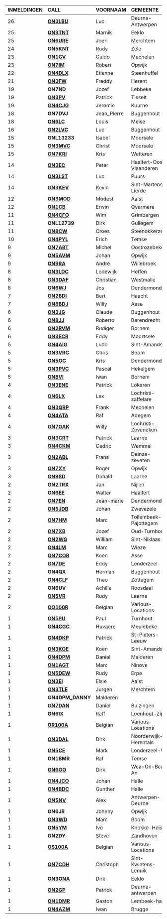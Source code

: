 |INMELDINGEN|CALL|VOORNAAM|GEMEENTE|LID|
|:---|:---|:---|:---|:---|
|26|**<a href="https://www.qrz.com/db/on3lbu">ON3LBU</a>** | Luc | Deurne-Antwerpen |  |
|25|**<a href="https://www.qrz.com/db/on3tnt">ON3TNT</a>** | Marnik | Eeklo |  |
|25|**<a href="https://www.qrz.com/db/on6ure">ON6URE</a>** | Joeri | Merchtem |  |
|24|**<a href="https://www.qrz.com/db/on5knt">ON5KNT</a>** | Rudy | Zele |  |
|23|**<a href="https://www.qrz.com/db/on1gv">ON1GV</a>** | Guido | Mechelen |  |
|23|**<a href="https://www.qrz.com/db/on7im">ON7IM</a>** | Robert | Opwijk | X |
|22|**<a href="https://www.qrz.com/db/on4dlx">ON4DLX</a>** | Etienne | Steenhuffel | X |
|21|**<a href="https://www.qrz.com/db/on3fw">ON3FW</a>** | Freddy | Herent |  |
| 19 |**ON7ND**|Jozef|Lebbeke|X|
|19|**<a href="https://www.qrz.com/db/on3pv">ON3PV</a>** | Patrick | Tisselt |  |
|19|**<a href="https://www.qrz.com/db/on4cjg">ON4CJG</a>** | Jeromie | Kuurne |  |
| 18 |**ON7DVJ**|Jean_Pierre|Buggenhout||
|18|**<a href="https://www.qrz.com/db/on6lc">ON6LC</a>** | Louis | Meise |  |
|16|**<a href="https://www.qrz.com/db/on2lvc">ON2LVC</a>** | Luc | Buggenhout |  |
| 15 |**ONL13233**|Isabel|Moorsele||
|15|**<a href="https://www.qrz.com/db/on3mvc">ON3MVC</a>** | Christ | Moorsele |  |
|15|**<a href="https://www.qrz.com/db/on7kri">ON7KRI</a>** | Kris | Wetteren |  |
|14|**<a href="https://www.qrz.com/db/on3ec">ON3EC</a>** | Peter | Haaltert-Oost-Vlaanderen |  |
|14|**<a href="https://www.qrz.com/db/on3lst">ON3LST</a>** | Luc | Puurs |  |
|14|**<a href="https://www.qrz.com/db/on3kev">ON3KEV</a>** | Kevin | Sint-Martens-Lierde |  |
|12|**<a href="https://www.qrz.com/db/on3mod">ON3MOD</a>** | Modest | Aalst |  |
|12|**<a href="https://www.qrz.com/db/on1cb">ON1CB</a>** | Erwin | Overmere |  |
|11|**<a href="https://www.qrz.com/db/on4cfo">ON4CFO</a>** | Wim | Grimbergen |  |
| 11 |**ONL12739**|Dirk|Gullegem||
|11|**<a href="https://www.qrz.com/db/on8cw">ON8CW</a>** | Croes | Steenokkerzeel |  |
|10|**<a href="https://www.qrz.com/db/on4pyl">ON4PYL</a>** | Erich | Temse |  |
|9|**<a href="https://www.qrz.com/db/on7abt">ON7ABT</a>** | Michel | Oostrozebeke |  |
|9|**<a href="https://www.qrz.com/db/on5avm">ON5AVM</a>** | Johan | Opwijk | X |
|9|**<a href="https://www.qrz.com/db/on9ra">ON9RA</a>** | André | Willebroek |  |
|8|**<a href="https://www.qrz.com/db/on3ldc">ON3LDC</a>** | Lodewijk | Heffen |  |
|8|**<a href="https://www.qrz.com/db/on3daf">ON3DAF</a>** | Christian | Westmalle |  |
|8|**<a href="https://www.qrz.com/db/on6wj">ON6WJ</a>** | Jos | Dendermonde | X |
|7|**<a href="https://www.qrz.com/db/on2bdi">ON2BDI</a>** | Bert | Haacht |  |
|7|**<a href="https://www.qrz.com/db/on8bdj">ON8BDJ</a>** | Willy | Asse |  |
|6|**<a href="https://www.qrz.com/db/on3jg">ON3JG</a>** | Claude | Buggenhout |  |
|6|**<a href="https://www.qrz.com/db/on8jj">ON8JJ</a>** | Roberto | Berendrecht |  |
|6|**<a href="https://www.qrz.com/db/on2rvm">ON2RVM</a>** | Rudiger | Bornem | X |
|6|**<a href="https://www.qrz.com/db/on3ecr">ON3ECR</a>** | Eddy | Moortsele |  |
|5|**<a href="https://www.qrz.com/db/on4aio">ON4AIO</a>** | Ludo | Sint-Amands |  |
|5|**<a href="https://www.qrz.com/db/on3vrc">ON3VRC</a>** | Chris | Boom |  |
|5|**<a href="https://www.qrz.com/db/on5oc">ON5OC</a>** | Kris | Dendermonde |  |
|5|**<a href="https://www.qrz.com/db/on3pvc">ON3PVC</a>** | Pascal | Hekelgem | X |
|5|**<a href="https://www.qrz.com/db/on8vi">ON8VI</a>** | Iwan | Bornem |  |
|4|**<a href="https://www.qrz.com/db/on3ene">ON3ENE</a>** | Patrick | Lokeren |  |
|4|**<a href="https://www.qrz.com/db/on6lx">ON6LX</a>** | Lex | Lochristi-zaffelare |  |
|4|**<a href="https://www.qrz.com/db/on3qrp">ON3QRP</a>** | Frank | Mechelen |  |
|4|**<a href="https://www.qrz.com/db/on4ata">ON4ATA</a>** | Raf | Adegem |  |
|4|**<a href="https://www.qrz.com/db/on7oak">ON7OAK</a>** | Willy | Lochristi-Zeveneken |  |
|3|**<a href="https://www.qrz.com/db/on3crt">ON3CRT</a>** | Patrick | Laarne |  |
|3|**<a href="https://www.qrz.com/db/on4ckm">ON4CKM</a>** | Cedric | Wemmel |  |
|3|**<a href="https://www.qrz.com/db/on2abl">ON2ABL</a>** | Frans | Deinze-zeveren |  |
|3|**<a href="https://www.qrz.com/db/on7xy">ON7XY</a>** | Roger | Opwijk | X |
|3|**<a href="https://www.qrz.com/db/on9sd">ON9SD</a>** | Donald | Laarne |  |
|2|**<a href="https://www.qrz.com/db/on2trx">ON2TRX</a>** | Jan | Nijlen |  |
|2|**<a href="https://www.qrz.com/db/on6ee">ON6EE</a>** | Walter | Haaltert |  |
|2|**<a href="https://www.qrz.com/db/on7en">ON7EN</a>** | Jean-marie | Dendermonde |  |
|2|**<a href="https://www.qrz.com/db/on5jdb">ON5JDB</a>** | Johan | Zwevezele |  |
|2|**<a href="https://www.qrz.com/db/on7hm">ON7HM</a>** | Marc | Tollembeek-Pajottegem |  |
|2|**<a href="https://www.qrz.com/db/on7xb">ON7XB</a>** | Jozef | Oud-Turnhout |  |
|2|**<a href="https://www.qrz.com/db/on2wg">ON2WG</a>** | William | Sint-Niklaas |  |
|2|**<a href="https://www.qrz.com/db/on4lm">ON4LM</a>** | Marc | Wieze | X |
|2|**<a href="https://www.qrz.com/db/on7cob">ON7COB</a>** | Koen | Asse | X |
|2|**<a href="https://www.qrz.com/db/on7de">ON7DE</a>** | Eddy | Londerzeel |  |
|2|**<a href="https://www.qrz.com/db/on4qx">ON4QX</a>** | Herman | Buggenhout | X |
|2|**<a href="https://www.qrz.com/db/on4clf">ON4CLF</a>** | Theo | Zottegem |  |
| 2 |**ON6UV**|Achille|Roosdaal||
|2|**<a href="https://www.qrz.com/db/on5vr">ON5VR</a>** | Rudy | Laarne |  |
|2|**<a href="https://www.qrz.com/db/oo100r">OO100R</a>** | Belgian | Various-Locations |  |
|1|**<a href="https://www.qrz.com/db/on5pu">ON5PU</a>** | Paul | Turnhout |  |
|1|**<a href="https://www.qrz.com/db/on4cgc">ON4CGC</a>** | Huvaere | Meulebeke |  |
|1|**<a href="https://www.qrz.com/db/on4dkp">ON4DKP</a>** | Patrick | St-Pieters-Leeuw |  |
|1|**<a href="https://www.qrz.com/db/on3koe">ON3KOE</a>** | Koen | Sint-Amands | X |
|1|**<a href="https://www.qrz.com/db/on4dpm">ON4DPM</a>** | Daniel | Malderen | X |
|1|**<a href="https://www.qrz.com/db/on1agt">ON1AGT</a>** | Marc | Ninove |  |
|1|**<a href="https://www.qrz.com/db/on5dew">ON5DEW</a>** | Rudy | Erpe |  |
|1|**<a href="https://www.qrz.com/db/on3ei">ON3EI</a>** | Elsie | Aalst |  |
|1|**<a href="https://www.qrz.com/db/on3tle">ON3TLE</a>** | Jurgen | Merchtem | X |
| 1 |**ON4DPM_DANNY**|Malderen|||
|1|**<a href="https://www.qrz.com/db/on7dan">ON7DAN</a>** | Daniel | Buizingen |  |
|1|**<a href="https://www.qrz.com/db/on6ix">ON6IX</a>** | Raff | Loenhout-Zip |  |
|1|**<a href="https://www.qrz.com/db/or100a">OR100A</a>** | Belgian | Various-Locations |  |
|1|**<a href="https://www.qrz.com/db/on3dal">ON3DAL</a>** | Dirk | Noorderwijk-Herentals |  |
|1|**<a href="https://www.qrz.com/db/on5ce">ON5CE</a>** | Mark | Londerzeel-Vb |  |
| 1 |**ON1BMR**|Raf|Temse||
|1|**<a href="https://www.qrz.com/db/on6oo">ON6OO</a>** | Dirk | Wca-On-Bca-An |  |
|1|**<a href="https://www.qrz.com/db/on4jco">ON4JCO</a>** | Johan | Halle |  |
|1|**<a href="https://www.qrz.com/db/on4bdc">ON4BDC</a>** | Gunther | Halle |  |
|1|**<a href="https://www.qrz.com/db/on5nv">ON5NV</a>** | Alex | Antwerpen-Deurne |  |
| 1 |**ON6JR**|Johnny|Opwijk|X|
|1|**<a href="https://www.qrz.com/db/on3wd">ON3WD</a>** | Marc | Boom |  |
|1|**<a href="https://www.qrz.com/db/on5ym">ON5YM</a>** | Ivo | Knokke-Heist |  |
|1|**<a href="https://www.qrz.com/db/on2dy">ON2DY</a>** | Steve | Zandhoven |  |
|1|**<a href="https://www.qrz.com/db/os100a">OS100A</a>** | Belgian | Various-Locations |  |
|1|**<a href="https://www.qrz.com/db/on7cdh">ON7CDH</a>** | Christoph | Sint-Kwintens-Lennik |  |
|1|**<a href="https://www.qrz.com/db/on3ona">ON3ONA</a>** | Dirk | Eeklo |  |
|1|**<a href="https://www.qrz.com/db/on2gp">ON2GP</a>** | Patrick | Deurne-antwerpen |  |
|1|**<a href="https://www.qrz.com/db/on1dmr">ON1DMR</a>** | Gaston | Lembeek-halle |  |
|1|**<a href="https://www.qrz.com/db/on4azm">ON4AZM</a>** | Iwan | Brugge |  |
